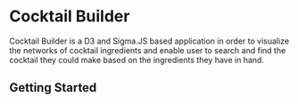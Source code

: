# Cocktail Builder

Cocktail Builder is a D3 and Sigma.JS based application in order to visualize the networks of cocktail ingredients and enable user to search and find the cocktail they could make based on the ingredients they have in hand.

## Getting Started
